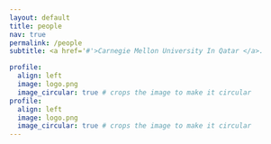 ```yaml
---
layout: default
title: people
nav: true
permalink: /people
subtitle: <a href='#'>Carnegie Mellon University In Qatar </a>.

profile:
  align: left
  image: logo.png
  image_circular: true # crops the image to make it circular
profile:
  align: left
  image: logo.png
  image_circular: true # crops the image to make it circular
---
```

